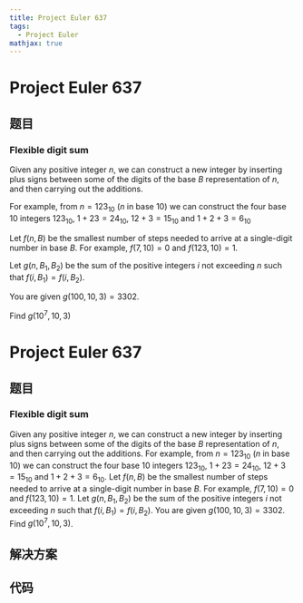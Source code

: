 ```yaml
---
title: Project Euler 637
tags:
  - Project Euler
mathjax: true
---
```

<escape><!-- more --></escape>
    
# Project Euler 637
## 题目
### Flexible digit sum


Given any positive integer $n$, we can construct a new integer by inserting plus signs between some of the digits of the base $B$ representation of $n$, and then carrying out the additions.


For example, from $n=123_{10}$  ($n$ in base 10) we can construct the four base 10 integers $123_{10}$,  $1+23=24_{10}$, $12+3=15_{10}$ and $1+2+3=6_{10}$


Let $f(n,B)$  be the smallest number of steps needed to arrive at a single-digit number in base $B$. For example, $f(7,10)=0$ and $f(123,10)=1$.


Let $g(n,B_1,B_2)$ be the sum of the positive integers $i$ not exceeding $n$ such that $f(i,B_1)=f(i,B_2)$.


You are given $g(100,10,3)=3302$. 


Find $g(10^7,10,3)$



# Project Euler 637
## 题目
### Flexible digit sum

Given any positive integer $n$, we can construct a new integer by inserting plus signs between some of the digits of the base $B$ representation of $n$, and then carrying out the additions.
For example, from $n=123_{10}$ ($n$ in base $10$) we can construct the four base $10$ integers $123_{10}$, $1+23 =24_{10}$, $12+3=15_{10}$ and $1+2+3=6_{10}$. 
Let $f(n,B)$ be the smallest number of steps needed to arrive at a single-digit number in base $B$. For example, $f(7,10)=0$ and $f(123,10)=1$.
Let $g(n,B_1,B_2)$ be the sum of the positive integers $i$ not exceeding $n$ such that $f(i,B_1)=f(i,B_2)$.
You are given $g(100,10,3)=3302$.
Find $g(10^7,10,3)$.


## 解决方案


## 代码


